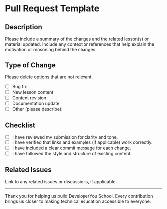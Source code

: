 # Pull Request Template

## Description

Please include a summary of the changes and the related lesson(s) or material updated. Include any context or references that help explain the motivation or reasoning behind the changes.

## Type of Change

Please delete options that are not relevant.

- [ ] Bug fix
- [ ] New lesson content
- [ ] Content revision
- [ ] Documentation update
- [ ] Other (please describe):

## Checklist

- [ ] I have reviewed my submission for clarity and tone.
- [ ] I have verified that links and examples (if applicable) work correctly.
- [ ] I have included a clear commit message for each change.
- [ ] I have followed the style and structure of existing content.

## Related Issues

Link to any related issues or discussions, if applicable.

---

Thank you for helping us build DeveloperYou School. Every contribution brings us closer to making technical education accessible to everyone.
